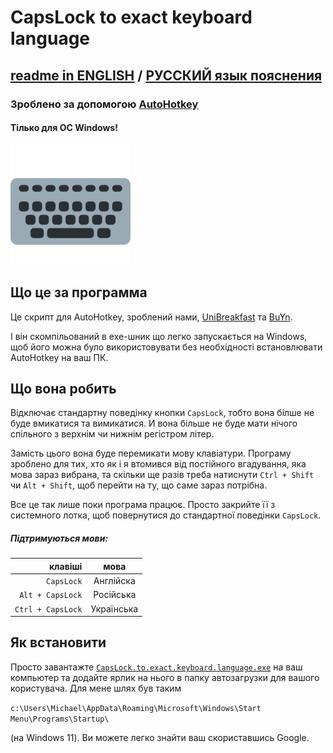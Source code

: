 # CapsLock to exact keyboard language

## [readme in ENGLISH](https://github.com/UniBreakfast/capslock-to-exact-keyboard-language/blob/master/README.md) / [РУССКИЙ язык пояснения](https://github.com/UniBreakfast/capslock-to-exact-keyboard-language/blob/master/README.RU.md)

### Зроблено за допомогою [AutoHotkey](https://www.autohotkey.com/)

#### Тілько для ОС Windows!

![абстрактна клавіатура](https://github.com/UniBreakfast/capslock-to-exact-keyboard-language/blob/master/keyboard.png?raw=true)

## Що це за программа

Це скрипт для AutoHotkey, зроблений нами, [UniBreakfast](https://github.com/UniBreakfast) та [BuYn](https://github.com/Buyn).

І він скомпільований в exe-шник що легко запускається на Windows, щоб його можна було використовувати без необхідності встановлювати AutoHotkey на ваш ПК.

## Що вона робить

Відключає стандартну поведінку кнопки `CapsLock`, тобто вона білше не буде вмикатися та вимикатися. И вона більше не буде мати нічого спільного з верхнім чи нижнім регістром літер.

Замість цього вона буде перемикати мову клавіатури. Програму зроблено для тих, хто як і я втомився від постійного вгадування, яка мова зараз вибрана, та скільки ще разів треба натиснути `Ctrl + Shift` чи `Alt + Shift`, щоб перейти на ту, що саме зараз потрібна.

Все це так лише поки програма працює. Просто закрийте її з системного лотка, щоб повернутися до стандартної поведінки `CapsLock`.

##### Підтримуються мови:

|           клавіші |    мова    |
|------------------:|:----------:|
|        `CapsLock` |  Англійска |
|  `Alt + CapsLock` |  Російська |
| `Ctrl + CapsLock` | Українська |

## Як встановити
Просто завантажте [`CapsLock.to.exact.keyboard.language.exe`](https://github.com/UniBreakfast/capslock-to-exact-keyboard-language/releases/download/release/CapsLock.to.exact.keyboard.language.exe) на ваш компьютер та додайте ярлик на нього в папку автозагрузки для вашого користувача. Для мене шлях був таким

```c:\Users\Michael\AppData\Roaming\Microsoft\Windows\Start Menu\Programs\Startup\```

(на Windows 11). Ви можете легко знайти ваш скориставшись Google.
